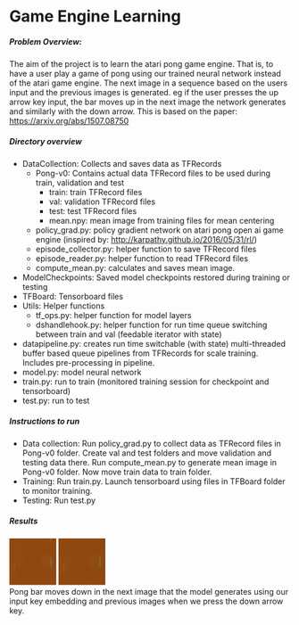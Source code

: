 # Game Engine Learning
##### Problem Overview:
The aim of the project is to learn the atari pong game engine. That is, to have a user play a game of pong using our trained neural network instead of the atari game engine.
 The next image in a sequence based on the users input and the previous images is generated. eg if the user presses the up arrow key input, the bar moves up in the next image the network generates and similarly with the down arrow.
 This is based on the paper: <https://arxiv.org/abs/1507.08750>  
 
 ##### Directory overview
 * DataCollection: Collects and saves data as TFRecords
     * Pong-v0: Contains actual data TFRecord files to be used during train, validation and test
         * train: train TFRecord files
         * val: validation TFRecord files
         * test: test TFRecord files
         * mean.npy: mean image from training files for mean centering
    * policy_grad.py: policy gradient network on atari pong open ai game engine (inspired by: <http://karpathy.github.io/2016/05/31/rl/>)
    * episode_collector.py: helper function to save TFRecord files
    * episode_reader.py: helper function to read TFRecord files
    * compute_mean.py: calculates and saves mean image.
 * ModelCheckpoints: Saved model checkpoints restored during training or testing
 * TFBoard: Tensorboard files
 * Utils: Helper functions
     * tf_ops.py: helper function for model layers
     * dshandlehook.py: helper function for run time queue switching between train and val (feedable iterator with state)
 * datapipeline.py: creates run time switchable (with state) multi-threaded buffer based queue pipelines from TFRecords for scale training. Includes pre-processing in pipeline.
 * model.py: model neural network
 * train.py: run to train (monitored training session for checkpoint and tensorboard)
 * test.py: run to test  
  
 ##### Instructions to run
* Data collection: Run policy_grad.py to collect data as TFRecord files in Pong-v0 folder. Create val and test folders and move validation and testing data there. Run compute_mean.py to generate mean image in Pong-v0 folder. Now move train data to train folder.
* Training: Run train.py. Launch tensorboard using files in TFBoard folder to monitor training.
* Testing: Run test.py  

 ##### Results
 ![](frame1.png)
 ![](frame2.png)  
 Pong bar moves down in the next image that the model generates using our input key embedding and previous images when we press the down arrow key.